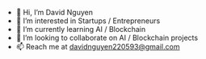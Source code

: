 - 👋 Hi, I’m David Nguyen
- 👀 I’m interested in Startups / Entrepreneurs
- 🌱 I’m currently learning AI / Blockchain
- 💞️ I’m looking to collaborate on AI / Blockchain projects
- 📫 Reach me at davidnguyen220593@gmail.com 

<!---
davidnguyen2205/davidnguyen2205 is a ✨ special ✨ repository because its `README.md` (this file) appears on your GitHub profile.
You can click the Preview link to take a look at your changes.
--->
